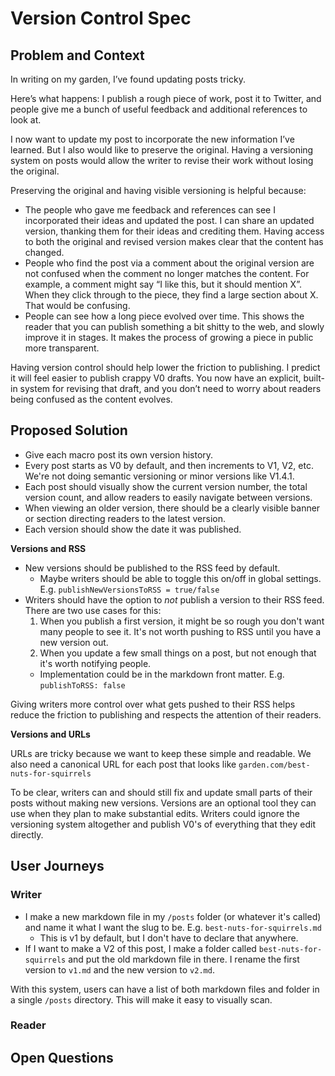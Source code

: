
# Version Control Spec

## Problem and Context

In writing on my garden, I’ve found updating posts tricky.

Here’s what happens: I publish a rough piece of work, post it to Twitter, and people give me a bunch of useful feedback and additional references to look at.

I now want to update my post to incorporate the new information I’ve learned. But I also would like to preserve the original. Having a versioning system on posts would allow the writer to revise their work without losing the original.

Preserving the original and having visible versioning is helpful because:
- The people who gave me feedback and references can see I incorporated their ideas and updated the post. I can share an updated version, thanking them for their ideas and crediting them. Having access to both the original and revised version makes clear that the content has changed.
- People who find the post via a comment about the original version are not confused when the comment no longer matches the content.
	For example, a comment might say “I like this, but it should mention X”. When they click through to the piece, they find a large section about X. That would be confusing.
- People can see how a long piece evolved over time. This shows the reader that you can publish something a bit shitty to the web, and slowly improve it in stages. It makes the process of growing a piece in public more transparent.

Having version control should help lower the friction to publishing. I predict it will feel easier to publish crappy V0 drafts. You now have an explicit, built-in system for revising that draft, and you don’t need to worry about readers being confused as the content evolves.

## Proposed Solution

- Give each macro post its own version history.
- Every post starts as V0 by default, and then increments to V1, V2, etc. We're not doing semantic versioning or minor versions like V1.4.1.
- Each post should visually show the current version number, the total version count, and allow readers to easily navigate between versions.
- When viewing an older version, there should be a clearly visible banner or section directing readers to the latest version.
- Each version should show the date it was published.

**Versions and RSS**
- New versions should be published to the RSS feed by default.
  - Maybe writers should be able to toggle this on/off in global settings. E.g. `publishNewVersionsToRSS = true/false`
- Writers should have the option to _not_ publish a version to their RSS feed. There are two use cases for this:
  1. When you publish a first version, it might be so rough you don't want many people to see it. It's not worth pushing to RSS until you have a new version out.
  2. When you update a few small things on a post, but not enough that it's worth notifying people.
  - Implementation could be in the markdown front matter. E.g. `publishToRSS: false`

Giving writers more control over what gets pushed to their RSS helps reduce the friction to publishing and respects the attention of their readers.

**Versions and URLs**

URLs are tricky because we want to keep these simple and readable. We also need a canonical URL for each post that looks like `garden.com/best-nuts-for-squirrels` 

To be clear, writers can and should still fix and update small parts of their posts without making new versions. Versions are an optional tool they can use when they plan to make substantial edits. Writers could ignore the versioning system altogether and publish V0's of everything that they edit directly.

## User Journeys

### Writer

- I make a new markdown file in my `/posts` folder (or whatever it's called) and name it what I want the slug to be. E.g. `best-nuts-for-squirrels.md`
    - This is v1 by default, but I don't have to declare that anywhere.
- If I want to make a V2 of this post, I make a folder called `best-nuts-for-squirrels` and put the old markdown file in there. I rename the first version to `v1.md` and the new version to `v2.md`.

With this system, users can have a list of both markdown files and folder in a single `/posts` directory. This will make it easy to visually scan. 

### Reader




## Open Questions

